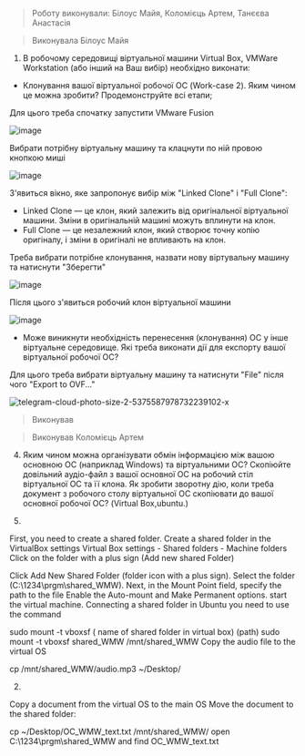 > Роботу виконували: Білоус Майя, Коломієць Артем, Танєєва Анастасія


> Виконувала Білоус Майя

1. В робочому середовищі віртуальної машини Virtual Box, VMWare Workstation (або інший на Ваш вибір) необхідно виконати:
- Клонування вашої віртуальної робочої ОС (Work-case 2). Яким чином це можна зробити? Продемонструйте всі етапи;

Для цього треба спочатку запустити VMware Fusion

![image](https://github.com/user-attachments/assets/970e5e66-72ce-48f7-b18d-393b82cf49d1)

Вибрати потрібну віртуальну машину та клацнути по ній провою кнопкою миші

![image](https://github.com/user-attachments/assets/ac2ab386-8f17-4bba-88e3-4a07107ad9c9)

З'явиться вікно, яке запропонує вибір між "Linked Clone" і "Full Clone":
- Linked Clone — це клон, який залежить від оригінальної віртуальної машини. Зміни в оригінальній машині можуть вплинути на клон.
- Full Clone — це незалежний клон, який створює точну копію оригіналу, і зміни в оригіналі не впливають на клон.

Треба вибрати потрібне клонування, назвати нову віртувальну машину та натиснути "Зберегти"

![image](https://github.com/user-attachments/assets/7f12dd30-85ce-4208-a96a-2ccad7027406)

Після цього з'явиться робочий клон віртуальної машини

![image](https://github.com/user-attachments/assets/59ff01a7-6c12-4b93-9e25-354460e2face)
  
- Може виникнути необхідність перенесення (клонування) ОС у інше віртуальне середовище. Які треба виконати дії для експорту вашої віртуальної робочої ОС?

Для цього треба вибрати віртуальну машину та натиснути "File" після чого "Export to OVF..."

![telegram-cloud-photo-size-2-5375587978732239102-x](https://github.com/user-attachments/assets/efba4ada-d37b-4582-be8e-ede84c85892e)


> Виконував

> Виконував Коломієць Артем
4. Яким чином можна організувати обмін інформацією між вашою основною ОС (наприклад Windows) 
та віртуальними ОС? Скопіюйте довільний аудіо-файл з вашої основної ОС на робочий стіл віртуальної
ОС та її клона. Як зробити зворотну дію, коли треба документ з робочого столу віртуальної ОС скопіювати до вашої основної робочої ОС?
(Virtual Box,ubuntu.)

1.
First, you need to create a shared folder.
Create a shared folder in the VirtualBox settings
Virtual Box settings - Shared folders - Machine folders
Click on the folder with a plus sign (Add new shared Folder)

Click Add New Shared Folder (folder icon with a plus sign).
Select the folder (C:\1234\prgm\shared_WMW).
Next, in the Mount Point field, specify the path to the file
Enable the Auto-mount and Make Permanent options.
start the virtual machine. 
Connecting a shared folder in Ubuntu
you need to use the command 

sudo mount -t vboxsf ( name of shared folder in virtual box) (path)
sudo mount -t vboxsf shared_WMW /mnt/shared_WMW
Copy the audio file to the virtual OS 

cp /mnt/shared_WMW/audio.mp3 ~/Desktop/

2.
Copy a document from the virtual OS to the main OS
Move the document to the shared folder:

cp ~/Desktop/OC_WMW_text.txt /mnt/shared_WMW/
open C:\1234\prgm\shared_WMW and find OC_WMW_text.txt 
